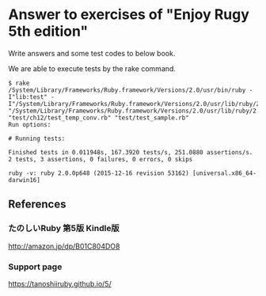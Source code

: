 # Answer to exercises of "Enjoy Rugy 5th edition"
Write answers and some test codes to below book.

We are able to execute tests by the rake command.
```
$ rake
/System/Library/Frameworks/Ruby.framework/Versions/2.0/usr/bin/ruby -I"lib:test" -I"/System/Library/Frameworks/Ruby.framework/Versions/2.0/usr/lib/ruby/2.0.0" "/System/Library/Frameworks/Ruby.framework/Versions/2.0/usr/lib/ruby/2.0.0/rake/rake_test_loader.rb" "test/ch12/test_temp_conv.rb" "test/test_sample.rb"
Run options:

# Running tests:

Finished tests in 0.011948s, 167.3920 tests/s, 251.0880 assertions/s.
2 tests, 3 assertions, 0 failures, 0 errors, 0 skips

ruby -v: ruby 2.0.0p648 (2015-12-16 revision 53162) [universal.x86_64-darwin16]
```

## References

### たのしいRuby 第5版 Kindle版  
http://amazon.jp/dp/B01C804DO8

### Support page
https://tanoshiiruby.github.io/5/
